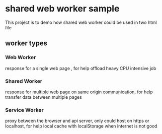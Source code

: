 # shared web worker sample

This project is to demo how shared web worker could be used in two html file

## worker types

### Web Worker

response for a single web page , for help offload  heavy CPU intensive job

### Shared Worker

response for multiple web page on same origin communication, for help transfer data between multiple pages

### Service Worker

proxy between the browser and api server, only could host on https or localhost, for help local cache with localStorage when internet is not good


